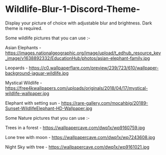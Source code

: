 # Wildlife-Blur-1-Discord-Theme-
Display your picture of choice with adjustable blur and brightness. Dark theme is required.

Some wildlife pictures that you can use :-

Asian Elephants - https://images.nationalgeographic.org/image/upload/t_edhub_resource_key_image/v1638892332/EducationHub/photos/asian-elephant-family.jpg

Leopards - https://c0.wallpaperflare.com/preview/239/723/610/wallpaper-background-jaguar-wildlife.jpg

Mystical Wildlife - https://free4kwallpapers.com/uploads/originals/2018/04/17/mystical-wildlife-wallpaper.jpg

Elephant with setting sun - https://rare-gallery.com/mocahbig/20189-Sunset-WildlifeElephant-HD-Wallpaper.jpg

Some Nature pictures that you can use :-

Trees in a forest - https://wallpapercave.com/dwp1x/wp9160759.jpg

Lone tree with moon - https://wallpapercave.com/dwp1x/wp7243608.jpg

Night Sky with tree - https://wallpapercave.com/dwp1x/wp9161021.jpg

